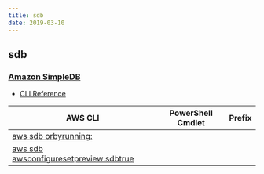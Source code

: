 ```yaml
---
title: sdb
date: 2019-03-10
---
```


## sdb

### [Amazon SimpleDB](https://aws.amazon.com/simpledb/)

* [CLI Reference](https://docs.aws.amazon.com/cli/latest/reference/sdb/index.html)

|AWS CLI|PowerShell Cmdlet|Prefix|
|----|----|:--:|
|[aws sdb orbyrunning:](https://docs.aws.amazon.com/cli/latest/reference/sdb/orbyrunning:.html)|||
|[aws sdb awsconfiguresetpreview.sdbtrue](https://docs.aws.amazon.com/cli/latest/reference/sdb/awsconfiguresetpreview.sdbtrue.html)|||

